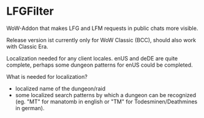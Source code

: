 # LFGFilter
WoW-Addon that makes LFG and LFM requests in public chats more visible.

Release version ist currently only for WoW Classic (BCC), should also work with Classic Era.

Localization needed for any client locales. enUS and deDE are quite complete, perhaps some dungeon patterns for enUS could be completed.

What is needed for localization?
- localized name of the dungeon/raid
- some localized search patterns by which a dungeon can be recognized (eg. "MT" for manatomb in english or "TM" for Todesminen/Deathmines in german).
